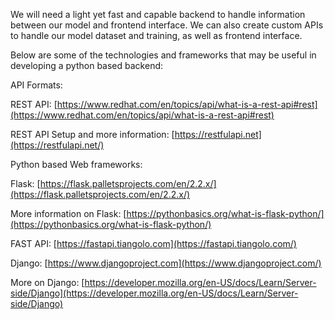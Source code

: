 We will need a light yet fast and capable backend to handle information between our model and frontend interface. 
We can also create custom APIs to handle our model dataset and training, as well as frontend interface.

Below are some of the technologies and frameworks that may be useful in developing a python based backend:

API Formats:


REST API: [https://www.redhat.com/en/topics/api/what-is-a-rest-api#rest](https://www.redhat.com/en/topics/api/what-is-a-rest-api#rest)

REST API Setup and more information: [https://restfulapi.net](https://restfulapi.net/)


Python based Web frameworks:


Flask: [https://flask.palletsprojects.com/en/2.2.x/](https://flask.palletsprojects.com/en/2.2.x/)

More information on Flask: [https://pythonbasics.org/what-is-flask-python/](https://pythonbasics.org/what-is-flask-python/)

FAST API: [https://fastapi.tiangolo.com](https://fastapi.tiangolo.com/)

Django: [https://www.djangoproject.com](https://www.djangoproject.com/)

More on Django: [https://developer.mozilla.org/en-US/docs/Learn/Server-side/Django](https://developer.mozilla.org/en-US/docs/Learn/Server-side/Django)

